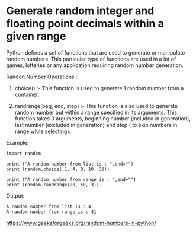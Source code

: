 # Generate random integer and floating point decimals within a given range

Python defines a set of functions that are used to 
generate or manipulate random numbers. 
This particular type of functions are used in a 
lot of games, lotteries or any application 
requiring random number generation.

Randon Number Operations :

1. choice() :- This function is used to generate 
1 random number from a container.

2. randrange(beg, end, step) :- This function is 
also used to generate random number but within a 
range specified in its arguments. 
This function takes 3 arguments, beginning 
number (included in generation), 
last number (excluded in generation) and 
step ( to skip numbers in range while selecting).

Example: 

    import random 
    
    print ("A random number from list is : ",end="") 
    print (random.choice([1, 4, 8, 10, 3])) 
   
    print ("A random number from range is : ",end="") 
    print (random.randrange(20, 50, 3)) 
 
Output:

    A random number from list is : 4
    A random number from range is : 41

https://www.geeksforgeeks.org/random-numbers-in-python/
